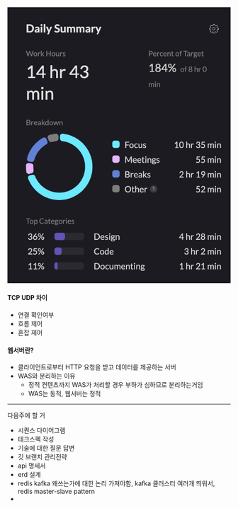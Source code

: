 <img src="/Tracking_Time/4_Apr/250408.png">

#### TCP UDP 차이
* 연결 확인여부
* 흐름 제어
* 혼잡 제어

#### 웹서버란?
* 클라이언트로부터 HTTP 요청을 받고 데이터를 제공하는 서버
* WAS와 분리하는 이유
  * 정적 컨텐츠까지 WAS가 처리할 경우 부하가 심하므로 분리하는거임
  * WAS는 동적, 웹서버는 정적
---
다음주에 할 거
* 시퀀스 다이어그램
* 테크스펙 작성
* 기술에 대한 질문 답변
* 깃 브랜치 관리전략
* api 명세서
* erd 설계
* redis kafka 왜쓰는가에 대한 논리 가져야함, kafka 클러스터 여러개 띄워서, redis master-slave pattern
* 